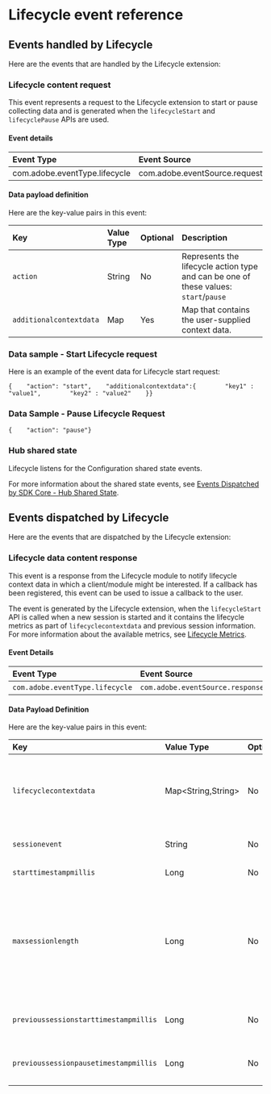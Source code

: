 # Lifecycle event reference

## Events handled by Lifecycle

Here are the events that are handled by the Lifecycle extension:

### Lifecycle content request

This event represents a request to the Lifecycle extension to start or pause collecting data and is generated when the `lifecycleStart` and `lifecyclePause` APIs are used.

#### Event details

| Event Type | Event Source | Paired | Direction |
| :--- | :--- | :--- | :--- |
| com.adobe.eventType.lifecycle | com.adobe.eventSource.requestContent | No | N/A |

#### Data payload definition

Here are the key-value pairs in this event:

| **Key** | **Value Type** | **Optional** | **Description** |
| :--- | :--- | :--- | :--- |
| `action` | String | No | Represents the lifecycle action type and can be one of these values: `start`/`pause` |
| `additionalcontextdata` | Map | Yes | Map that contains the user-supplied context data. |

### Data sample - Start Lifecycle request  <a id="data-sample-start-lifecycle-request"></a>

Here is an example of the event data for Lifecycle start request:

```text
{    "action": "start",    "additionalcontextdata":{        "key1" : "value1",        "key2" : "value2"    }}
```

### Data Sample - Pause Lifecycle Request  <a id="data-sample-pause-lifecycle-request"></a>

```text
{    "action": "pause"}
```

### Hub shared state

Lifecycle listens for the Configuration shared state events.

For more information about the shared state events, see [Events Dispatched by SDK Core - Hub Shared State](https://launch.gitbook.io/marketing-mobile-sdk-v5-by-adobe-documentation/build-your-own-extension/events/sdk-core/events-dispatched-by-sdk-core#hub-shared-state)​.

## Events dispatched by Lifecycle

Here are the events that are dispatched by the Lifecycle extension:

### Lifecycle data content response

This event is a response from the Lifecycle module to notify lifecycle context data in which a client/module might be interested. If a callback has been registered, this event can be used to issue a callback to the user.

The event is generated by the Lifecycle extension, when the `lifecycleStart` API is called when a new session is started and it contains the lifecycle metrics as part of `lifecyclecontextdata` and previous session information. For more information about the available metrics, see [Lifecycle Metrics](https://aep-sdks.gitbook.io/docs/using-mobile-extensions/mobile-core/lifecycle/lifecycle-metrics)​.

#### Event Details

| Event Type | Event Source | Paired | Direction |
| :--- | :--- | :--- | :--- |
| `com.adobe.eventType.lifecycle` | `com.adobe.eventSource.responseContent` | No | N/A |

#### Data Payload Definition

Here are the key-value pairs in this event:

| **Key** | **Value Type** | **Optional** | **Description** |
| :--- | :--- | :--- | :--- |
| `lifecyclecontextdata` | Map&lt;String,String&gt; | No | The value is a map of the key-value pairs that are generated by Lifecycle. This data can be consumed by other modules that want to operate on the data. |
| `sessionevent` | String | No | The type of event which triggered a `start` response. |
| `starttimestampmillis` | Long | No | The start timestamp of the new session. |
| `maxsessionlength` | Long | No | Maximum time in milliseconds before a session times out. The value is currently set to 7 days. This key is different from the configuration parameter, `lifecycle.sessionTimeout`, which specifies the timeout for a **paused** session. |
| `previoussessionstarttimestampmillis` | Long | No | The previous session's start timestamp. If there was no previous session, the value might be `0L` . |
| `previoussessionpausetimestampmillis` | Long | No | The previous session's pause timestamp. If there was no previous session, the value might be `0L` . |

